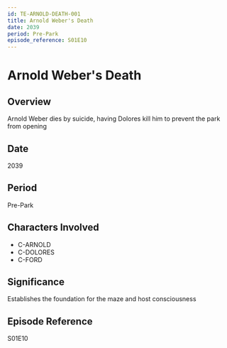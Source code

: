 ```yaml
---
id: TE-ARNOLD-DEATH-001
title: Arnold Weber's Death
date: 2039
period: Pre-Park
episode_reference: S01E10
---
```


# Arnold Weber's Death

## Overview
Arnold Weber dies by suicide, having Dolores kill him to prevent the park from opening

## Date
2039

## Period
Pre-Park

## Characters Involved
- C-ARNOLD
- C-DOLORES
- C-FORD

## Significance
Establishes the foundation for the maze and host consciousness

## Episode Reference
S01E10

